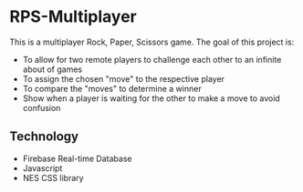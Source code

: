 # RPS-Multiplayer
This is a multiplayer Rock, Paper, Scissors game. The goal of this project is:
- To allow for two remote players to challenge each other to an infinite about of games
- To assign the chosen "move" to the respective player
- To compare the "moves" to determine a winner
- Show when a player is waiting for the other to make a move to avoid confusion

## Technology
- Firebase Real-time Database
- Javascript
- NES CSS library

